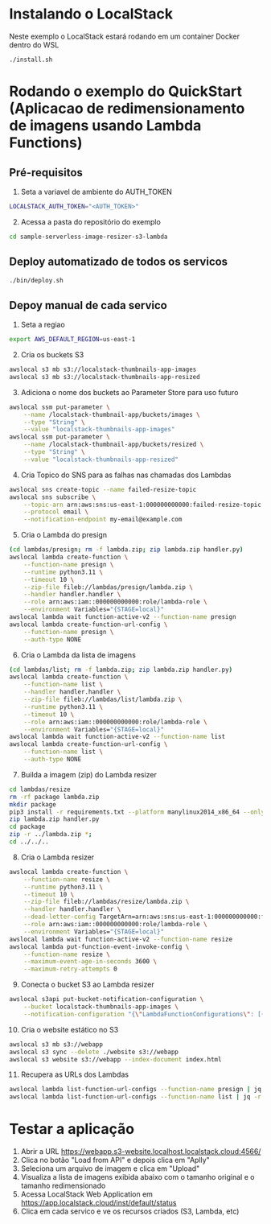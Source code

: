 # Instalando o LocalStack
Neste exemplo o LocalStack estará rodando em um container Docker dentro do WSL
```
./install.sh
```

# Rodando o exemplo do QuickStart (Aplicacao de redimensionamento de imagens usando Lambda Functions)
## Pré-requisitos
1. Seta a variavel de ambiente do AUTH_TOKEN
```sh
LOCALSTACK_AUTH_TOKEN="<AUTH_TOKEN>"
```
2. Acessa a pasta do repositório do exemplo
```sh
cd sample-serverless-image-resizer-s3-lambda
```
## Deploy automatizado de todos os servicos
```sh
./bin/deploy.sh
```
## Depoy manual de cada servico
1. Seta a regiao
```sh
export AWS_DEFAULT_REGION=us-east-1
```
2. Cria os buckets S3
```sh
awslocal s3 mb s3://localstack-thumbnails-app-images
awslocal s3 mb s3://localstack-thumbnails-app-resized
```
3. Adiciona o nome dos buckets ao Parameter Store para uso futuro
```sh
awslocal ssm put-parameter \
    --name /localstack-thumbnail-app/buckets/images \
    --type "String" \
    --value "localstack-thumbnails-app-images"
awslocal ssm put-parameter \
    --name /localstack-thumbnail-app/buckets/resized \
    --type "String" \
    --value "localstack-thumbnails-app-resized"
```
4. Cria Topico do SNS para as falhas nas chamadas dos Lambdas
```sh
awslocal sns create-topic --name failed-resize-topic
awslocal sns subscribe \
    --topic-arn arn:aws:sns:us-east-1:000000000000:failed-resize-topic \
    --protocol email \
    --notification-endpoint my-email@example.com
```
5. Cria o Lambda do presign
```sh
(cd lambdas/presign; rm -f lambda.zip; zip lambda.zip handler.py)
awslocal lambda create-function \
    --function-name presign \
    --runtime python3.11 \
    --timeout 10 \
    --zip-file fileb://lambdas/presign/lambda.zip \
    --handler handler.handler \
    --role arn:aws:iam::000000000000:role/lambda-role \
    --environment Variables="{STAGE=local}"
awslocal lambda wait function-active-v2 --function-name presign
awslocal lambda create-function-url-config \
    --function-name presign \
    --auth-type NONE
```
6. Cria o Lambda da lista de imagens
```sh
(cd lambdas/list; rm -f lambda.zip; zip lambda.zip handler.py)
awslocal lambda create-function \
    --function-name list \
    --handler handler.handler \
    --zip-file fileb://lambdas/list/lambda.zip \
    --runtime python3.11 \
    --timeout 10 \
    --role arn:aws:iam::000000000000:role/lambda-role \
    --environment Variables="{STAGE=local}"
awslocal lambda wait function-active-v2 --function-name list
awslocal lambda create-function-url-config \
    --function-name list \
    --auth-type NONE
```
7. Builda a imagem (zip) do Lambda resizer
```sh
cd lambdas/resize
rm -rf package lambda.zip
mkdir package
pip3 install -r requirements.txt --platform manylinux2014_x86_64 --only-binary=:all: -t package
zip lambda.zip handler.py
cd package
zip -r ../lambda.zip *;
cd ../../..
```
8. Cria o Lambda resizer
```sh
awslocal lambda create-function \
    --function-name resize \
    --runtime python3.11 \
    --timeout 10 \
    --zip-file fileb://lambdas/resize/lambda.zip \
    --handler handler.handler \
    --dead-letter-config TargetArn=arn:aws:sns:us-east-1:000000000000:failed-resize-topic \
    --role arn:aws:iam::000000000000:role/lambda-role \
    --environment Variables="{STAGE=local}"
awslocal lambda wait function-active-v2 --function-name resize
awslocal lambda put-function-event-invoke-config \
    --function-name resize \
    --maximum-event-age-in-seconds 3600 \
    --maximum-retry-attempts 0
```
9. Conecta o bucket S3 ao Lambda resizer
```sh
awslocal s3api put-bucket-notification-configuration \
    --bucket localstack-thumbnails-app-images \
    --notification-configuration "{\"LambdaFunctionConfigurations\": [{\"LambdaFunctionArn\": \"$(awslocal lambda get-function --function-name resize | jq -r .Configuration.FunctionArn)\", \"Events\": [\"s3:ObjectCreated:*\"]}]}"
```
10. Cria o website estático no S3
```sh
awslocal s3 mb s3://webapp
awslocal s3 sync --delete ./website s3://webapp
awslocal s3 website s3://webapp --index-document index.html
```
11. Recupera as URLs dos Lambdas
```sh
awslocal lambda list-function-url-configs --function-name presign | jq -r '.FunctionUrlConfigs[0].FunctionUrl'
awslocal lambda list-function-url-configs --function-name list | jq -r '.FunctionUrlConfigs[0].FunctionUrl'
```

# Testar a aplicação
1. Abrir a URL https://webapp.s3-website.localhost.localstack.cloud:4566/
2. Clica no botão "Load from API" e depois clica em "Aplly"
3. Seleciona um arquivo de imagem e clica em "Upload"
4. Visualiza a lista de imagens exibida abaixo com o tamanho original e o tamanho redimensionado
5. Acessa LocalStack Web Application em https://app.localstack.cloud/inst/default/status
6. Clica em cada servico e ve os recursos criados (S3, Lambda, etc)